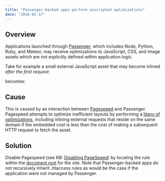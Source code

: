 ```yaml
---
title: "Passenger-backed apps perform unscripted optimizations"
date: "2016-02-17"
---
```


## Overview

Applications launched through [Passenger](https://kb.apnscp.com/cgi-passenger/passenger-supported-apps/), which includes Node, Python, Ruby, and Meteor, may receive optimizations to JavaScript, CSS, and image assets which are not explicitly defined within application logic.

Take for example a small external JavaScript asset that may become inlined _after the first request_:

<head>
<script src="//test.js""></script>
<!-- rest of head -->

becomes:

<head>
<script>//<!\[CDATA\[
console.log("Hello 212a.");
//\]\]>
</script>
 <!-- rest of head -->

## Cause

This is caused by an interaction between [Pagespeed](https://kb.apnscp.com/web-content/pagespeed-support/) and Passenger. Pagespeed attempts to optimize inefficient layouts by performing a [litany of optimizations](https://developers.google.com/speed/pagespeed/module/config_filters), including inlining external requests that reside on the same domain if the embedded cost is less than the cost of making a subsequent HTTP request to fetch the asset.

## Solution

Disable Pagespeed (see KB: [Disabling PageSpeed](https://kb.apnscp.com/web-content/disabling-pagespeed/)) by locating the rule within the [document root](https://kb.apnscp.com/web-content/where-is-site-content-served-from/) for the site. Note that Passenger-backed apps do not recursively inherit .htaccess rules as would be the case if the application were not managed by Passenger.
